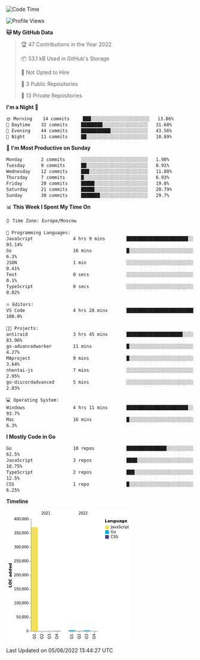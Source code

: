 <!--START_SECTION:waka-->
![Code Time](http://img.shields.io/badge/Code%20Time-398%20hrs%2053%20mins-blue)

![Profile Views](http://img.shields.io/badge/Profile%20Views-0-blue)

**🐱 My GitHub Data** 

> 🏆 47 Contributions in the Year 2022
 > 
> 📦 53.1 kB Used in GitHub's Storage 
 > 
> 🚫 Not Opted to Hire
 > 
> 📜 3 Public Repositories 
 > 
> 🔑 13 Private Repositories  
 > 
**I'm a Night 🦉** 

```text
🌞 Morning    14 commits     ███░░░░░░░░░░░░░░░░░░░░░░   13.86% 
🌆 Daytime    32 commits     ████████░░░░░░░░░░░░░░░░░   31.68% 
🌃 Evening    44 commits     ███████████░░░░░░░░░░░░░░   43.56% 
🌙 Night      11 commits     ██░░░░░░░░░░░░░░░░░░░░░░░   10.89%

```
📅 **I'm Most Productive on Sunday** 

```text
Monday       2 commits      ░░░░░░░░░░░░░░░░░░░░░░░░░   1.98% 
Tuesday      9 commits      ██░░░░░░░░░░░░░░░░░░░░░░░   8.91% 
Wednesday    12 commits     ███░░░░░░░░░░░░░░░░░░░░░░   11.88% 
Thursday     7 commits      █░░░░░░░░░░░░░░░░░░░░░░░░   6.93% 
Friday       20 commits     █████░░░░░░░░░░░░░░░░░░░░   19.8% 
Saturday     21 commits     █████░░░░░░░░░░░░░░░░░░░░   20.79% 
Sunday       30 commits     ███████░░░░░░░░░░░░░░░░░░   29.7%

```


📊 **This Week I Spent My Time On** 

```text
⌚︎ Time Zone: Europe/Moscow

💬 Programming Languages: 
JavaScript               4 hrs 9 mins        ███████████████████████░░   93.14% 
Go                       16 mins             █░░░░░░░░░░░░░░░░░░░░░░░░   6.3% 
JSON                     1 min               ░░░░░░░░░░░░░░░░░░░░░░░░░   0.41% 
Text                     0 secs              ░░░░░░░░░░░░░░░░░░░░░░░░░   0.1% 
TypeScript               0 secs              ░░░░░░░░░░░░░░░░░░░░░░░░░   0.02%

🔥 Editors: 
VS Code                  4 hrs 28 mins       █████████████████████████   100.0%

🐱‍💻 Projects: 
antiraid                 3 hrs 45 mins       █████████████████████░░░░   83.96% 
go-advancedworker        11 mins             █░░░░░░░░░░░░░░░░░░░░░░░░   4.27% 
MAproject                9 mins              █░░░░░░░░░░░░░░░░░░░░░░░░   3.64% 
nhentai-js               7 mins              ░░░░░░░░░░░░░░░░░░░░░░░░░   2.95% 
go-discordadvanced       5 mins              ░░░░░░░░░░░░░░░░░░░░░░░░░   2.03%

💻 Operating System: 
Windows                  4 hrs 11 mins       ███████████████████████░░   93.7% 
Mac                      16 mins             █░░░░░░░░░░░░░░░░░░░░░░░░   6.3%

```

**I Mostly Code in Go** 

```text
Go                       10 repos            ███████████████░░░░░░░░░░   62.5% 
JavaScript               3 repos             ████░░░░░░░░░░░░░░░░░░░░░   18.75% 
TypeScript               2 repos             ███░░░░░░░░░░░░░░░░░░░░░░   12.5% 
CSS                      1 repo              █░░░░░░░░░░░░░░░░░░░░░░░░   6.25%

```


**Timeline**

![Chart not found](https://raw.githubusercontent.com/jeezft/jeezft/main/charts/bar_graph.png) 


 Last Updated on 05/08/2022 13:44:27 UTC
<!--END_SECTION:waka-->
